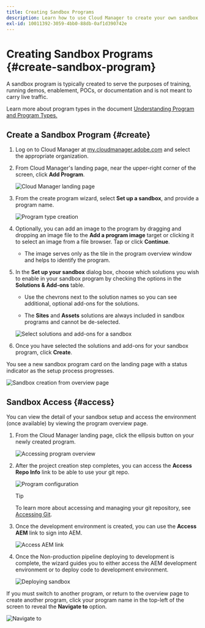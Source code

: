 ```yaml
---
title: Creating Sandbox Programs 
description: Learn how to use Cloud Manager to create your own sandbox program for training, demo, POC, or other non-production purposes.
exl-id: 10011392-3059-4bb0-88db-0af1d390742e
---
```

# Creating Sandbox Programs {#create-sandbox-program}

A sandbox program is typically created to serve the purposes of training, running demos, enablement, POCs, or documentation and is not meant to carry live traffic.

Learn more about program types in the document [Understanding Program and Program Types.](program-types.md)

## Create a Sandbox Program {#create}

1. Log on to Cloud Manager at [my.cloudmanager.adobe.com](https://my.cloudmanager.adobe.com/) and select the appropriate organization.
 
1. From Cloud Manager's landing page, near the upper-right corner of the screen, click **Add Program**.

   ![Cloud Manager landing page](assets/cloud-manager-my-programs.png) 

1. From the create program wizard, select **Set up a sandbox**, and provide a program name.

   ![Program type creation](assets/create-sandbox.png)

1. Optionally, you can add an image to the program by dragging and dropping an image file to the **Add a program image** target or clicking it to select an image from a file browser. Tap or click **Continue**.

   * The image serves only as the tile in the program overview window and helps to identify the program.

1. In the **Set up your sandbox** dialog box, choose which solutions you wish to enable in your sandbox program by checking the options in the **Solutions &amp; Add-ons** table.
   
   * Use the chevrons next to the solution names so you can see additional, optional add-ons for the solutions.
   
   * The **Sites** and **Assets** solutions are always included in sandbox programs and cannot be de-selected.

   ![Select solutions and add-ons for a sandbox](assets/sandbox-solutions-add-ons.png)

1. Once you have selected the solutions and add-ons for your sandbox program, click **Create**.

You see a new sandbox program card on the landing page with a status indicator as the setup process progresses.

![Sandbox creation from overview page](assets/sandbox-setup.png)

## Sandbox Access {#access}

You can view the detail of your sandbox setup and access the environment (once available) by viewing the program overview page.

1. From the Cloud Manager landing page, click the ellipsis button on your newly created program.

   ![Accessing program overview](assets/program-overview-sandbox.png)

1. After the project creation step completes, you can access the **Access Repo Info** link to be able to use your git repo.

   ![Program configuration](assets/create-program4.png)
   
   >[!TIP]
   >
   >To learn more about accessing and managing your git repository, see [Accessing Git](/help/implementing/cloud-manager/managing-code/accessing-repos.md).

1. Once the development environment is created, you can use the **Access AEM** link to sign into AEM.

   ![Access AEM link](assets/create-program-5.png)

1. Once the Non-production pipeline deploying to development is complete, the wizard guides you to either access the AEM development environment or to deploy code to development environment.

   ![Deploying sandbox](assets/create-program-setup-deploy.png)

If you must switch to another program, or return to the overview page to create another program, click your program name in the top-left of the screen to reveal the **Navigate to** option.

![Navigate to](assets/create-program-a1.png)
